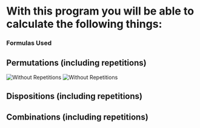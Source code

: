 <h1>With this program you will be able to calculate the following things:</h1>
<h3>Formulas Used</h3>
<h2>Permutations (including repetitions)</h2>
<div><img src="https://i.imgur.com/2q1G3Te.png" alt="Without Repetitions">
<img src="https://i.imgur.com/2q1G3Te.png" alt="Without Repetitions"></div>
<h2>Dispositions (including repetitions)</h2>
<h2>Combinations (including repetitions)</h2>
